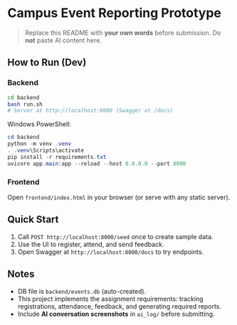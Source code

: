 # Campus Event Reporting Prototype

> Replace this README with **your own words** before submission. Do **not** paste AI content here.

## How to Run (Dev)
### Backend
```bash
cd backend
bash run.sh
# Server at http://localhost:8000 (Swagger at /docs)
```
Windows PowerShell:
```powershell
cd backend
python -m venv .venv
. .venv\Scripts\activate
pip install -r requirements.txt
uvicorn app.main:app --reload --host 0.0.0.0 --port 8000
```

### Frontend
Open `frontend/index.html` in your browser (or serve with any static server).

## Quick Start
1. Call `POST http://localhost:8000/seed` once to create sample data.
2. Use the UI to register, attend, and send feedback.
3. Open Swagger at `http://localhost:8000/docs` to try endpoints.

## Notes
- DB file is `backend/events.db` (auto-created).
- This project implements the assignment requirements: tracking registrations, attendance, feedback, and generating required reports.
- Include **AI conversation screenshots** in `ai_log/` before submitting.
